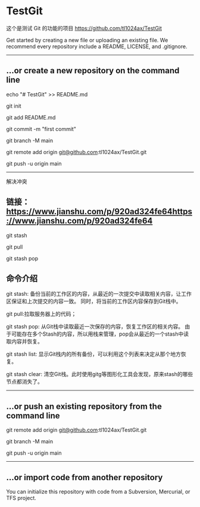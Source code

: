 # TestGit
这个是测试 Git 的功能的项目
https://github.com/tl1024ax/TestGit

Get started by creating a new file or uploading an existing file. 
We recommend every repository include a README, LICENSE, and .gitignore.

---------------------------
…or create a new repository on the command line
------
echo "# TestGit" >> README.md

git init

git add README.md

git commit -m "first commit"

git branch -M main

git remote add origin git@github.com:tl1024ax/TestGit.git

git push -u origin main

---------------------------
解决冲突

链接：https://www.jianshu.com/p/920ad324fe64https://www.jianshu.com/p/920ad324fe64
------
git stash

git pull

git stash pop

命令介绍
------
git stash: 备份当前的工作区的内容，从最近的一次提交中读取相关内容，让工作区保证和上次提交的内容一致。
	同时，将当前的工作区内容保存到Git栈中。

git pull:拉取服务器上的代码；

git stash pop: 从Git栈中读取最近一次保存的内容，恢复工作区的相关内容。
	由于可能存在多个Stash的内容，所以用栈来管理，pop会从最近的一个stash中读取内容并恢复。

git stash list: 显示Git栈内的所有备份，可以利用这个列表来决定从那个地方恢复。

git stash clear: 清空Git栈。此时使用gitg等图形化工具会发现，原来stash的哪些节点都消失了。

---------------------------
…or push an existing repository from the command line
------
git remote add origin git@github.com:tl1024ax/TestGit.git

git branch -M main

git push -u origin main

---------------------------
…or import code from another repository
------

You can initialize this repository with code from a Subversion, Mercurial, or TFS project.
